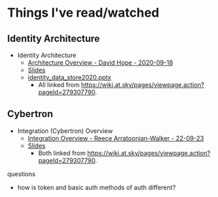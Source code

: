 # Things I've read/watched

## Identity Architecture

- Identity Architecture
  - [Architecture Overview - David Hope - 2020-09-18](https://skyglobal.sharepoint.com/:v:/r/sites/Identity/Shared%20Documents/New%20Starter%20Session%20Recordings/Architecture%20Overview%20-%20David%20Hope%20-%202020-09-18.mp4?csf=1&web=1&e=xddOf3)
  - [Slides](https://wiki.at.sky/download/attachments/130620144/IdentityOverviewV6.pptx?version=1&modificationDate=1600776277000&api=v2)
  - [identity_data_store2020.pptx](https://wiki.at.sky/download/attachments/130620144/identity_data_store2020.pptx?version=1&modificationDate=1600776308000&api=v2)
    - All linked from https://wiki.at.sky/pages/viewpage.action?pageId=279307790.

## Cybertron

- Integration (Cybertron) Overview
  - [Integration Overview - Reece Arratoonian-Walker - 22-09-23](https://skyglobal.sharepoint.com/sites/Identity/Shared%20Documents/Forms/AllItems.aspx?id=%2Fsites%2FIdentity%2FShared%20Documents%2FNew%20Starter%20Session%20Recordings%2FIntegration%20Overview%20%2D%20Reece%20Arratoonian%2DWalker%20%2D%2022%2D09%2D23%2Emp4&parent=%2Fsites%2FIdentity%2FShared%20Documents%2FNew%20Starter%20Session%20Recordings)
  - [Slides](https://wiki.at.sky/download/attachments/283104791/Cybertron.pptx?version=1&modificationDate=1625755809000&api=v2)
    - Both linked from https://wiki.at.sky/pages/viewpage.action?pageId=279307790.






questions

- how is token and basic auth methods of auth different?
